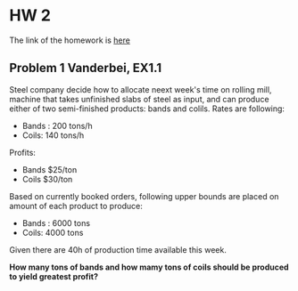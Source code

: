 # HW 2 
The link of the homework is [here](https://canvas.ubc.ca/courses/116637/assignments/1464436)

## Problem 1 Vanderbei, EX1.1
Steel company decide how to allocate neext week's time on rolling mill, machine that takes unfinished slabs of steel as input, and can produce either of two semi-finished products: bands and colils. Rates are following:

- Bands : 200 tons/h
- Coils: 140 tons/h

Profits:
- Bands $25/ton
- Coils $30/ton

Based on currently booked orders, following upper bounds are placed on amount of each product to produce:
- Bands : 6000 tons
- Coils: 4000 tons

Given there are 40h of production time available this week.

**How many tons of bands and how mamy tons of coils should be produced to yield greatest profit?**